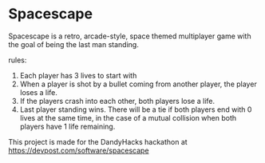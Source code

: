 # Spacescape
Spacescape is a retro, arcade-style, space themed multiplayer game with the goal of being the last man standing.

rules:
1. Each player has 3 lives to start with
2. When a player is shot by a bullet coming from another player, the player loses a life.
3. If the players crash into each other, both players lose a life.
4. Last player standing wins. There will be a tie if both players end with 0 lives at the same time, in the case of a mutual collision when both players have 1 life remaining.

This project is made for the DandyHacks hackathon at https://devpost.com/software/spacescape
